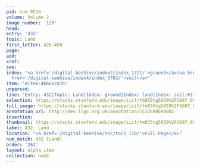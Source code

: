 ```yaml
---
pid: num_0534
volume: Volume 2
image_number: '120'
head: 
entry: '432'
topic: Land
first_letter: 426-450
page: 
add: 
xref: 
see: 
index: "<a href='/digital-beehive/index2/index_1721/'>ground</a>|<a href='/digital-beehive/index3/index_2193/'>land</a>|<a
  href='/digital-beehive/index4/index_3783/'>soil</a>"
item: "#item-4b66a747b"
unparsed: 
line: 'Entry: 432|Topic: Land|Index: ground|Index: land|Index: soil|#item-4b66a747b'
selection: https://stacks.stanford.edu/image/iiif/fm855tg5659%2F1607_0587/886,2240,2866,697/full/0/default.jpg
full_image: https://stacks.stanford.edu/image/iiif/fm855tg5659%2F1607_0587/full/full/0/default.jpg
annotation_uri: http://dev.llgc.org.uk/annotation/1572890694002
insertion: 
thumbnail: https://stacks.stanford.edu/image/iiif/fm855tg5659%2F1607_0587/886,2240,600,180/250,/0/default.jpg
label: 432. Land
location: "<a href='/digital-beehive/toc/toc2_110/'>Full Page</a>"
num_match: 432 [Land]
order: '261'
layout: alpha_item
collection: num2
---
```

